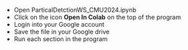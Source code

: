 * Open ParticalDetctionWS_CMU2024.ipynb   
* Click on the icon **Open In Colab** on the top of the program    
* Login into your Google account    
* Save the file in your Google drive    
* Run each section in the program 
